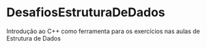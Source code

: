 # DesafiosEstruturaDeDados

Introdução ao C++ como ferramenta para os exercícios nas aulas de Estrutura de Dados
